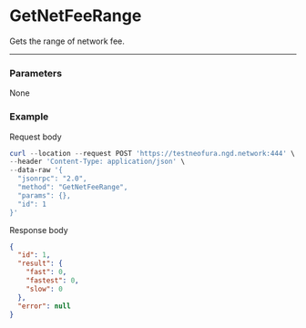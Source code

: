 # GetNetFeeRange
Gets the range of network fee.
<hr>

### Parameters

None



### Example

Request body

```powershell
curl --location --request POST 'https://testneofura.ngd.network:444' \
--header 'Content-Type: application/json' \
--data-raw '{  
  "jsonrpc": "2.0",
  "method": "GetNetFeeRange",
  "params": {},
  "id": 1
}'
```

Response body

```json
{
  "id": 1,
  "result": {
    "fast": 0,
    "fastest": 0,
    "slow": 0
  },
  "error": null
}
```
